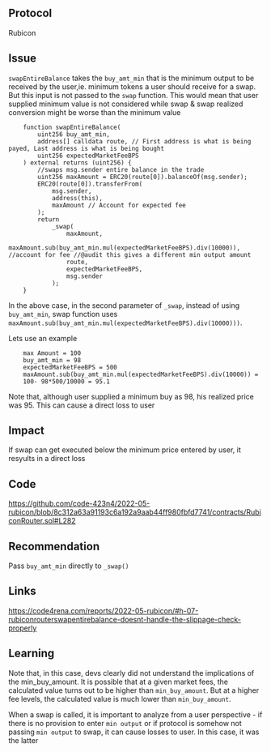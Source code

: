 ## Protocol

Rubicon

## Issue

`swapEntireBalance` takes the `buy_amt_min` that is the minimum output to be received by the user,ie. minimum tokens a user should receive for a swap. But this input is not passed to the `swap` function. This would mean that user supplied minimum value is not considered while swap & swap realized conversion might be worse than the minimum value

```solidity
    function swapEntireBalance(
        uint256 buy_amt_min,
        address[] calldata route, // First address is what is being payed, Last address is what is being bought
        uint256 expectedMarketFeeBPS
    ) external returns (uint256) {
        //swaps msg.sender entire balance in the trade
        uint256 maxAmount = ERC20(route[0]).balanceOf(msg.sender);
        ERC20(route[0]).transferFrom(
            msg.sender,
            address(this),
            maxAmount // Account for expected fee
        );
        return
            _swap(
                maxAmount,
                maxAmount.sub(buy_amt_min.mul(expectedMarketFeeBPS).div(10000)), //account for fee //@audit this gives a different min output amount
                route,
                expectedMarketFeeBPS,
                msg.sender
            );
    }
```

In the above case, in the second parameter of `_swap`, instead of using `buy_amt_min`, swap function uses `maxAmount.sub(buy_amt_min.mul(expectedMarketFeeBPS).div(10000)))`.

Lets use an example

```
    max Amount = 100
    buy_amt_min = 98
    expectedMarketFeeBPS = 500
    maxAmount.sub(buy_amt_min.mul(expectedMarketFeeBPS).div(10000)) =
    100- 98*500/10000 = 95.1
```

Note that, although user supplied a minimum buy as 98, his realized price was 95. This can cause a direct loss to user

## Impact

If swap can get executed below the minimum price entered by user, it resyults in a direct loss

## Code

https://github.com/code-423n4/2022-05-rubicon/blob/8c312a63a91193c6a192a9aab44ff980fbfd7741/contracts/RubiconRouter.sol#L282

## Recommendation

Pass `buy_amt_min` directly to `_swap()`

## Links

https://code4rena.com/reports/2022-05-rubicon/#h-07-rubiconrouterswapentirebalance-doesnt-handle-the-slippage-check-properly

## Learning

Note that, in this case, devs clearly did not understand the implications of the min_buy_amount. It is possible that at a given market fees, the calculated value turns out to be higher than `min_buy_amount`. But at a higher fee levels, the calculated value is much lower than `min_buy_amount`.

When a swap is called, it is important to analyze from a user perspective - if there is no provision to enter `min output` or if protocol is somehow not passing `min output` to swap, it can cause losses to user. In this case, it was the latter
